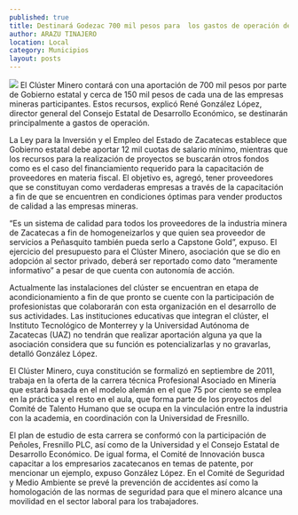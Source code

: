 ```yaml
---
published: true
title: Destinará Godezac 700 mil pesos para  los gastos de operación del clúster minero
author: ARAZU TINAJERO
location: Local
category: Municipios
layout: posts
---
```


![](http://i.imgur.com/nvwTEiom.jpg)
El Clúster Minero contará con una aportación de 700 mil pesos por parte de Gobierno estatal y cerca de 150 mil pesos de cada una de las empresas mineras participantes. Estos recursos, explicó René González López, director general del Consejo Estatal de Desarrollo Económico, se destinarán principalmente a gastos de operación.

La Ley para la Inversión y el Empleo del Estado de Zacatecas establece que Gobierno estatal debe aportar 12 mil cuotas de salario mínimo, mientras que los recursos para la realización de proyectos se buscarán otros fondos como es el caso del financiamiento requerido para la capacitación de proveedores en materia fiscal. 
El objetivo es, agregó, tener proveedores que se constituyan como verdaderas empresas a través de la capacitación a fin de que se encuentren en condiciones óptimas para vender productos de calidad a las empresas mineras.

“Es un sistema de calidad para todos los proveedores de la industria minera de Zacatecas a fin de homogeneizarlos y que quien sea proveedor de servicios a Peñasquito también pueda serlo a Capstone Gold”, expuso.
El ejercicio del presupuesto para el Clúster Minero, asociación que se dio en adopción al sector privado, deberá ser reportado como dato “meramente informativo” a pesar de que cuenta con autonomía de acción.

Actualmente las instalaciones del clúster se encuentran en etapa de acondicionamiento a fin de que pronto se cuente con la participación de profesionistas que colaborarán con esta organización en el desarrollo de sus actividades.
Las instituciones educativas que integran el clúster, el Instituto Tecnológico de Monterrey y la Universidad Autónoma de Zacatecas (UAZ) no tendrán que realizar aportación alguna ya que la asociación considera que su función es potencializarlas y no gravarlas, detalló González López.

El Clúster Minero, cuya constitución se formalizó en septiembre de 2011, trabaja en la oferta de la carrera técnica Profesional Asociado en Minería que estará basada en el modelo alemán en el que 75 por ciento se emplea en la práctica y el resto en el aula, que forma parte de los proyectos del Comité de Talento Humano que se ocupa en la vinculación entre la industria con la academia, en coordinación con la Universidad de Fresnillo.

El plan de estudio de esta carrera se conformó con la participación de Peñoles, Fresnillo PLC, así como de la Universidad y el Consejo Estatal de Desarrollo Económico. De igual forma, el Comité de Innovación busca capacitar a los empresarios zacatecanos en temas de patente, por mencionar un ejemplo, expuso González López.
En el Comité de Seguridad y Medio Ambiente se prevé la prevención de accidentes así como la homologación de las normas de seguridad para que el minero alcance una movilidad en el sector laboral para los trabajadores.
